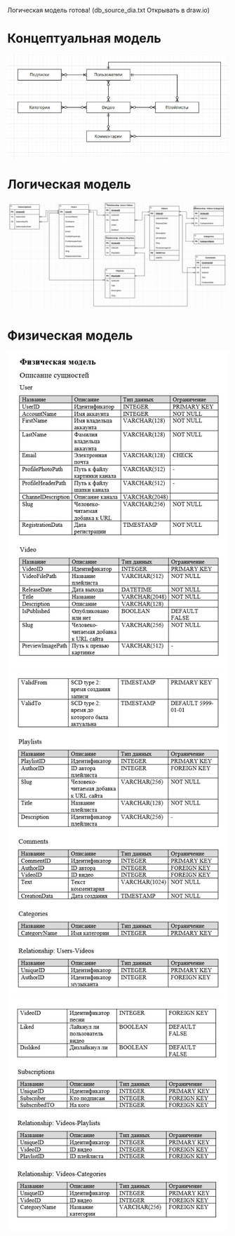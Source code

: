 Логическая модель готова! (db_source_dia.txt Открывать в draw.io)

<h1>Концептуальная модель</h1>
<img src='source/images/conceptual_model.jpg'>

<h1>Логическая модель</h1>
<img src='source/images/logical_model.png'>

<h1>Физическая модель</h1>
<img src='source/images/phys_model_1.jpg'>
<img src='source/images/phys_model_2.jpg'>
<img src='source/images/phys_model_3.jpg'>



